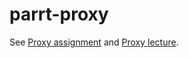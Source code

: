 parrt-proxy
===========
See [Proxy assignment](https://github.com/parrt/cs601/blob/master/projects/proxy.md) and [Proxy lecture](https://github.com/parrt/cs601/blob/master/lectures/proxies.md).
